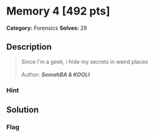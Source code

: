 # Memory 4 [492 pts]

**Category:** Forensics
**Solves:** 29

## Description
>Since i'm a geek, i hide my secrets in weird places
<br><br>
Author: ***SemahBA & KOOLI***

### Hint


## Solution

### Flag

